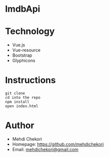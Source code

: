 # ImdbApi

# Technology
* Vue.js
* Vue-resource
* Bootstrap
* Glyphicons

# Instructions
```
git clone
cd into the repo
npm install
open index.html
```

# Author
* Mehdi Chekori
* Homepage: https://github.com/mehdichekori
* Email: mehdichekori@gmail.com
